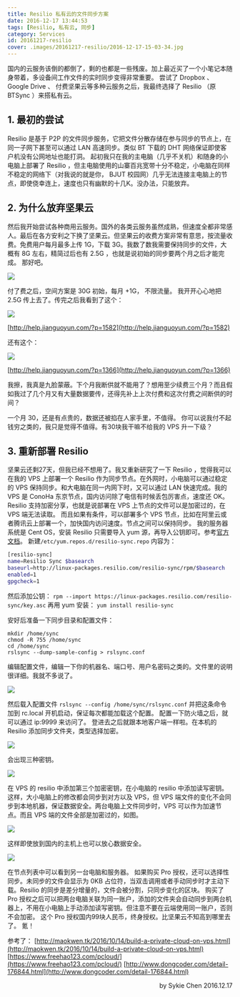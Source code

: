 ```yaml
---
title: Resilio 私有云的文件同步方案
date: 2016-12-17 13:44:53
tags: [Resilio, 私有云, 同步]
category: Services
id: 20161217-resilio
cover: .images/20161217-resilio/2016-12-17-15-03-34.jpg
---
```


国内的云服务该倒的都倒了，剩的也都是一些残废。加上最近买了一个小笔记本随身带着，多设备间工作文件的实时同步变得非常重要。
尝试了 Dropbox 、 Google Drive 、 付费坚果云等多种云服务之后，我最终选择了 Resilio （原 BTSync ）来搭私有云。

## 1. 最初的尝试

Resilio 是基于 P2P 的文件同步服务，它把文件分散存储在参与同步的节点上，在同一子网下甚至可以通过 LAN 高速同步。类似 BT 下载的 DHT 网络保证即使客户机没有公网地址也能打洞。
起初我只在我的主电脑（几乎不关机）和随身的小电脑上部署了 Resilio ，但主电脑使用的山寨百兆宽带十分不稳定，小电脑在同样不稳定的网络下（对我说的就是你， BJUT 校园网）几乎无法连接主电脑上的节点，即使侥幸连上，速度也只有幽默的十几K。没办法，只能放弃。

## 2. 为什么放弃坚果云

然后我开始尝试各种商用云服务。国外的各类云服务虽然成熟，但速度全都非常感人。最后在各方安利之下换了坚果云。但坚果云的收费方案非常有意思，按流量收费。免费用户每月最多上传 1G，下载 3G。我数了数我需要保持同步的文件，大概有 8G 左右，精简过后也有 2.5G ，也就是说初始的同步要两个月之后才能完成。
那好吧。

![](.images/20161217-resilio/2016-12-17-14-05-16.jpg)

付了费之后，空间方案是 30G 初始，每月 +1G， 不限流量。 我开开心心地把 2.5G 传上去了。传完之后我看到了这个：

![](.images/20161217-resilio/2016-12-17-14-10-33.jpg)

[http://help.jianguoyun.com/?p=1582](http://help.jianguoyun.com/?p=1582)

还有这个：

![](.images/20161217-resilio/2016-12-17-14-11-43.jpg)

[http://help.jianguoyun.com/?p=1366](http://help.jianguoyun.com/?p=1366)

我擦，我真是九脸蒙蔽。下个月我断供就不能用了？想用至少续费三个月？而且假如我过了几个月又有大量数据要传，还得先补上上次付费和这次付费之间断供的时间？

一个月 30，还是有点贵的，数据还被掐在人家手里，不值得。
你可以说我付不起钱穷之类的，我只是觉得不值得。有30块我干嘛不给我的 VPS 升一下级？

## 3. 重新部署 Resilio

坚果云还剩27天，但我已经不想用了。我又重新研究了一下 Resilio ，觉得我可以在我的 VPS 上部署一个 Resilio 作为同步节点。在外网时，小电脑可以通过稳定的 VPS 保持同步。和大电脑在同一内网下时，又可以通过 LAN 快速完成。我的 VPS 是 ConoHa 东京节点，国内访问除了电信有时候丢包厉害点，速度还 OK。
Resilio 支持加密分享，也就是说部署在 VPS 上节点的文件可以是加密过的，在 VPS 端无法读取。
而且如果有条件，可以部署多个 VPS 节点，比如在阿里云或者腾讯云上部署一个，加快国内访问速度。节点之间可以保持同步。
我的服务器系统是 Cent OS，安装 Resilio 只需要导入 yum 源，再导入公钥即可。参考[官方文档](https://help.getsync.com/hc/en-us/articles/206178924)。
新建`/etc/yum.repos.d/resilio-sync.repo`
内容为：

``` bash
[resilio-sync]
name=Resilio Sync $basearch
baseurl=http://linux-packages.resilio.com/resilio-sync/rpm/$basearch
enabled=1
gpgcheck=1
```

然后添加公钥：
`rpm --import https://linux-packages.resilio.com/resilio-sync/key.asc`
再用 yum 安装：
`yum install resilio-sync`

安好后准备一下同步目录和配置文件：

``` shell
mkdir /home/sync
chmod -R 755 /home/sync
cd /home/sync
rslsync --dump-sample-config > rslsync.conf
```

编辑配置文件，编辑一下你的机器名、端口号、用户名密码之类的。文件里的说明很详细。我就不多说了。

![](.images/20161217-resilio/2016-12-17-14-51-10.jpg)

然后载入配置文件
`rslsync --config /home/sync/rslsync.conf`
并把这条命令加到 rc.local 开机启动，保证每次都能加载这个配置。
配置一下防火墙之后，就可以通过 ip:9999 来访问了。
登进去之后就跟本地客户端一样啦。在本机的 Resilio 添加同步文件夹，类型选择加密。

![](.images/20161217-resilio/2016-12-17-14-57-41.jpg)

会出现三种密钥。

![](.images/20161217-resilio/2016-12-17-15-00-01.jpg)

在 VPS 的 resilio 中添加第三个加密密钥，在小电脑的 resilio 中添加读写密钥。
这样，大小电脑上的修改都会同步到对方以及 VPS，但 VPS 端文件的变化不会同步到本地机器，保证数据安全。两台电脑上文件同步时，VPS 可以作为加速节点。而且 VPS 端的文件全部是加密过的，如图。

![](.images/20161217-resilio/2016-12-17-15-02-16.jpg)

这样即使放到国内的主机上也可以放心数据安全。

![](.images/20161217-resilio/2016-12-17-15-03-34.jpg)

在节点列表中可以看到另一台电脑和服务器。
如果购买 Pro 授权，还可以选择性同步。未同步的文件会显示为 0KB 占位符，当双击调用或者手动同步时才主动下载。Resilio 的同步是差分增量的，文件会被分割，只同步变化的区块。
购买了 Pro 授权之后可以把两台电脑关联为同一账户，添加的文件夹会自动同步到两台机器上，不用在小电脑上手动添加读写密钥。但注意不要在云端使用同一账户，否则不会加密。
这个 Pro 授权国内99块人民币，终身授权。比坚果云不知高到哪里去了。
氪！


参考了：
[http://maokwen.tk/2016/10/14/build-a-private-cloud-on-vps.html](http://maokwen.tk/2016/10/14/build-a-private-cloud-on-vps.html)
[https://www.freehao123.com/pcloud/](https://www.freehao123.com/pcloud/)
[http://www.dongcoder.com/detail-176844.html](http://www.dongcoder.com/detail-176844.html)

<p align = right>
by Sykie Chen
2016.12.17
</p>